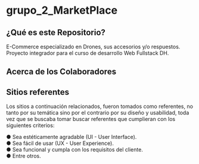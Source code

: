 # grupo_2_MarketPlace

## ¿Qué es este Repositorio?
E-Commerce especializado en Drones, sus accesorios y/o respuestos.   
Proyecto integrador para el curso de desarrollo Web Fullstack DH.

## Acerca de los Colaboradores

## Sitios referentes

Los sitios a continuación relacionados, fueron tomados como referentes, no tanto por su temática sino por el contrario por su diseño y usabilidad, 
toda vez que se buscaba tomar buscar referentes que cumplieran con los siguientes criterios:  

● Sea estéticamente agradable (UI - User Interface).  
● Sea fácil de usar (UX - User Experience).  
● Sea funcional y cumpla con los requisitos del cliente.  
● Entre otros.


